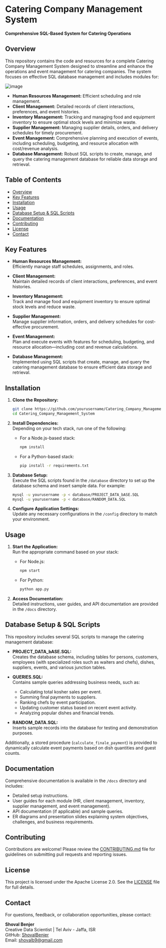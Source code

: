 # Catering Company Management System  
**Comprehensive SQL-Based System for Catering Operations**

## Overview  
This repository contains the code and resources for a complete Catering Company Management System designed to streamline and enhance the operations and event management for catering companies. The system focuses on effective SQL database management and includes modules for:

![image](https://github.com/user-attachments/assets/a1603b3d-5ef9-4daf-b8e6-e27856b75b5d)


- **Human Resources Management:** Efficient scheduling and role management.
- **Client Management:** Detailed records of client interactions, preferences, and event histories.
- **Inventory Management:** Tracking and managing food and equipment inventory to ensure optimal stock levels and minimize waste.
- **Supplier Management:** Managing supplier details, orders, and delivery schedules for timely procurement.
- **Event Management:** Comprehensive planning and execution of events, including scheduling, budgeting, and resource allocation with cost/revenue analysis.
- **Database Management:** Robust SQL scripts to create, manage, and query the catering management database for reliable data storage and retrieval.

## Table of Contents  
- [Overview](#overview)  
- [Key Features](#key-features)  
- [Installation](#installation)  
- [Usage](#usage)  
- [Database Setup & SQL Scripts](#database-setup--sql-scripts)  
- [Documentation](#documentation)  
- [Contributing](#contributing)  
- [License](#license)  
- [Contact](#contact)

## Key Features  
- **Human Resources Management:**  
  Efficiently manage staff schedules, assignments, and roles.

- **Client Management:**  
  Maintain detailed records of client interactions, preferences, and event histories.

- **Inventory Management:**  
  Track and manage food and equipment inventory to ensure optimal stock levels and reduce waste.

- **Supplier Management:**  
  Manage supplier information, orders, and delivery schedules for cost-effective procurement.

- **Event Management:**  
  Plan and execute events with features for scheduling, budgeting, and resource allocation—including cost and revenue calculations.

- **Database Management:**  
  Implemented using SQL scripts that create, manage, and query the catering management database to ensure efficient data storage and retrieval.

## Installation  
1. **Clone the Repository:**  
   ```bash
   git clone https://github.com/yourusername/Catering_Company_Management_System.git
   cd Catering_Company_Management_System
   ```

2. **Install Dependencies:**  
   Depending on your tech stack, run one of the following:
   - For a Node.js-based stack:  
     ```bash
     npm install
     ```
   - For a Python-based stack:  
     ```bash
     pip install -r requirements.txt
     ```

3. **Database Setup:**  
   Execute the SQL scripts found in the `/database` directory to set up the database schema and insert sample data. For example:
   ```bash
   mysql -u yourusername -p < database/PROJECT_DATA_bASE.SQL
   mysql -u yourusername -p < database/RANDOM_DATA.SQL
   ```

4. **Configure Application Settings:**  
   Update any necessary configurations in the `/config` directory to match your environment.

## Usage  
1. **Start the Application:**  
   Run the appropriate command based on your stack:
   - For Node.js:  
     ```bash
     npm start
     ```
   - For Python:  
     ```bash
     python app.py
     ```

2. **Access Documentation:**  
   Detailed instructions, user guides, and API documentation are provided in the `/docs` directory.

## Database Setup & SQL Scripts  
This repository includes several SQL scripts to manage the catering management database:

- **PROJECT_DATA_bASE.SQL:**  
  Creates the database schema, including tables for persons, customers, employees (with specialized roles such as waiters and chefs), dishes, suppliers, events, and various junction tables.

- **QUERIES.SQL:**  
  Contains sample queries addressing business needs, such as:
  - Calculating total kosher sales per event.
  - Summing final payments to suppliers.
  - Ranking chefs by event participation.
  - Updating customer status based on recent event activity.
  - Analyzing popular dishes and financial trends.

- **RANDOM_DATA.SQL:**  
  Inserts sample records into the database for testing and demonstration purposes.

Additionally, a stored procedure (`calculate_finale_payment`) is provided to dynamically calculate event payments based on dish quantities and guest counts.

## Documentation  
Comprehensive documentation is available in the `/docs` directory and includes:
- Detailed setup instructions.
- User guides for each module (HR, client management, inventory, supplier management, and event management).
- API documentation (if applicable) and sample queries.
- ER diagrams and presentation slides explaining system objectives, challenges, and business requirements.

## Contributing  
Contributions are welcome! Please review the [CONTRIBUTING.md](CONTRIBUTING.md) file for guidelines on submitting pull requests and reporting issues.

## License  
This project is licensed under the Apache License 2.0. See the [LICENSE](LICENSE) file for full details.

## Contact  
For questions, feedback, or collaboration opportunities, please contact:  

**Shoval Benjer**  
Creative Data Scientist | Tel Aviv - Jaffa, ISR  
GitHub: [ShovalBenjer](https://github.com/ShovalBenjer)  
Email: shovalb9@gmail.com  
